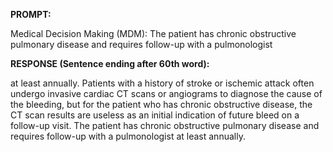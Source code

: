 **PROMPT:**

Medical Decision Making (MDM): The patient has chronic obstructive pulmonary disease and requires follow-up with a pulmonologist

**RESPONSE (Sentence ending after 60th word):**

at least annually. Patients with a history of stroke or ischemic attack often undergo invasive cardiac CT scans or angiograms to diagnose the cause of the bleeding, but for the patient who has chronic obstructive disease, the CT scan results are useless as an initial indication of future bleed on a follow-up visit. The patient has chronic obstructive pulmonary disease and requires follow-up with a pulmonologist at least annually. 